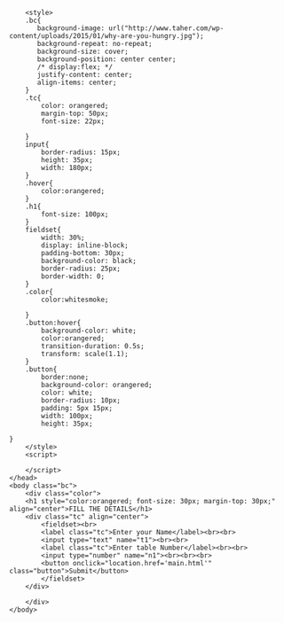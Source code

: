 <html>
    <head>
        <meta charset="UTF-8">
        <meta name="viewport" content="width=device-width,initial-scale=1.0">

        <style>
        .bc{
           background-image: url("http://www.taher.com/wp-content/uploads/2015/01/why-are-you-hungry.jpg");
           background-repeat: no-repeat;
           background-size: cover;
           background-position: center center;
           /* display:flex; */
           justify-content: center;
           align-items: center;
        }
        .tc{
            color: orangered;
            margin-top: 50px;
            font-size: 22px;
        
        } 
        input{
            border-radius: 15px;
            height: 35px;
            width: 180px;
        } 
        .hover{
            color:orangered;
        }
        .h1{
            font-size: 100px;
        }
        fieldset{
            width: 30%;
            display: inline-block;
            padding-bottom: 30px;
            background-color: black;
            border-radius: 25px;
            border-width: 0;
        }
        .color{
            color:whitesmoke;
       
        }
        .button:hover{
            background-color: white;
            color:orangered;
            transition-duration: 0.5s;
            transform: scale(1.1);
        }
        .button{
            border:none;
            background-color: orangered;
            color: white;
            border-radius: 10px;
            padding: 5px 15px;
            width: 100px;
            height: 35px;

    }
        </style>
        <script>

        </script>
    </head>
    <body class="bc">
        <div class="color">
        <h1 style="color:orangered; font-size: 30px; margin-top: 30px;" align="center">FILL THE DETAILS</h1>
        <div class="tc" align="center">
            <fieldset><br>
            <label class="tc">Enter your Name</label><br><br>
            <input type="text" name="t1"><br><br>
            <label class="tc">Enter table Number</label><br><br>
            <input type="number" name="n1"><br><br><br>
            <button onclick="location.href='main.html'" class="button">Submit</button>
            </fieldset>
        </div>
        
        </div>
    </body>
</html>
